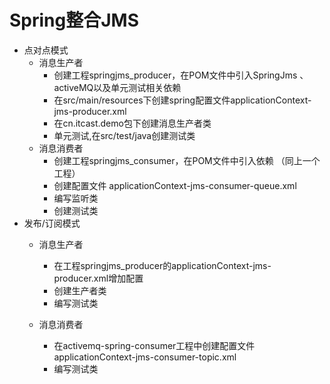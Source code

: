 # Spring整合JMS
* 点对点模式
   * 消息生产者
      * 创建工程springjms_producer，在POM文件中引入SpringJms 、activeMQ以及单元测试相关依赖  
      * 在src/main/resources下创建spring配置文件applicationContext-jms-producer.xml
      * 在cn.itcast.demo包下创建消息生产者类
      * 单元测试,在src/test/java创建测试类
   * 消息消费者
      * 创建工程springjms_consumer，在POM文件中引入依赖 （同上一个工程）
      * 创建配置文件 applicationContext-jms-consumer-queue.xml
      * 编写监听类
      * 创建测试类
* 发布/订阅模式
   * 消息生产者
      * 在工程springjms_producer的applicationContext-jms-producer.xml增加配置
      * 创建生产者类
      * 编写测试类

   * 消息消费者
      * 在activemq-spring-consumer工程中创建配置文件applicationContext-jms-consumer-topic.xml
      * 编写测试类

